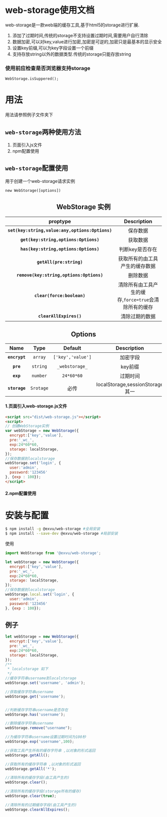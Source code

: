 web-storage使用文档
=======
web-storage是一款web端的缓存工具,基于html5的storage进行扩展.
1. 添加了过期时间,传统的storage不支持设置过期时间,需要用户自行清除
2. 数据加密,可以对key,value进行加密,加密是可逆的,加密只是最基本的显示安全
3. 设置key前缀,可以为key字段设置一个前缀
4. 支持存放string以外的数据类型.传统的storage只能存放string

### 使用前应检查是否浏览器支持storage
```
WebStorage.isSuppered();
```

用法
=======
用法请参照例子文件夹下  
## `web-storage`两种使用方法
1. 页面引入js文件
2. npm配置使用

## `web-storage`配置使用
用于创建一个web-storage请求实例
```
new WebStorage([options])
```
<h2 align="center">WebStorage 实例</h2>  

|proptype|Description|
|:-:|:--------:|
|**`set(key:string,value:any,options:Options)`**| 保存数据|
|**`get(key:string,options:Options)`**| 获取数据|
|**`has(key:string,options:Options)`**| 判断key是否存在|
|**`getAll(pre:string)`**| 获取所有的由工具产生的缓存数据|
|**`remove(key:string,options:Options)`**| 删除数据|
|**`clear(force:boolean)`**| 清除所有由工具产生的缓存,`force=true`会清除所有的缓存|
|**`clearAllExpires()`**| 清除过期的数据|

<h2 align="center">Options</h2>  

|Name|Type|Default|Description|
|:--:|:--:|:-----:|:--------:|
|**`encrypt`**|`array`| `['key','value']`| 加密字段|
|**`pre`**|`string`| `_webstorage_`| key前缀|
|**`exp`**|`number`| `24*60*60`| 过期时间|
|**`storage`**|`Srotage`| 必传| localStorage,sessionStorage其一|


#### 1.页面引入web-storage.js文件
```html
<script src="dist/web-storage.js"></script>
<script>
// 创建WebStorage实例
var webStorage = new WebStorage({
  encrypt:['key','value'],
  pre:'_wc_',
  exp:24*60*60,
  storage: localStorage,
});
//保存数据到localstorage
webStorage.set('login', {
  user:'admin',
  password:'123456'
}, {exp : 100});
</script> 
```
#### 2.npm配置使用

安装与配置
==========
```sh
$ npm install -g @exvu/web-storage #全局安装
$ npm install --save-dev @exvu/web-storage #局部安装
```
使用
```javascript
import WebStorage from '@exvu/web-storage';

let webStorage = new WebStorage({
  encrypt:['key','value'],
  pre:'_wc_',
  exp:24*60*60,
  storage: localStorage,
});
//保存数据到localstorage
webStorage.local.set('login', {
  user:'admin',
  password:'123456'
}, {exp : 100});

```

## 例子
```javascript
let webStorage = new WebStorage({
  encrypt:['key','value'],
  pre:'_wc_',
  exp:24*60*60,
  storage: localStorage,
});
/**
 * localstorage 如下 
 */
//缓存字符串username到localstorage
webStorage.set('username', 'admin');

//获取缓存字符串username
webStorage.get('username');


//判断缓存字符串username是否存在
webStorage.has('username');

//删除缓存字符串username
webStorage.remove("username");

//为缓存字符串username设置过期时间为100秒
webStorage.exp('username',100);

//获取工具产生所有的缓存字符串 ,以对象的形式返回
webStorage.getAll();

//获取所有的缓存字符串 ,以对象的形式返回
webStorage.getAll('*');

//清除所有的缓存字段(由工具产生的)
webStorage.clear();

//清除所有的缓存字段(storage所有的缓存)
webStorage.clear(true);

//清除所有的过期缓存字段(由工具产生的)
webStorage.clearAllExpires();


```